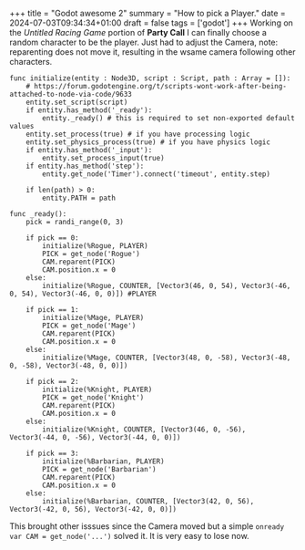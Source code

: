 +++
title = "Godot awesome 2"
summary = "How to pick a Player."
date = 2024-07-03T09:34:34+01:00
draft = false
tags = ['godot']
+++
Working on the *Untitled Racing Game* portion of **Party Call** I can finally choose a random character to be the player.
Just had to adjust the Camera, note: reparenting does not move it, resulting in the wsame camera following other characters.
```
func initialize(entity : Node3D, script : Script, path : Array = []):
	# https://forum.godotengine.org/t/scripts-wont-work-after-being-attached-to-node-via-code/9633
	entity.set_script(script)
	if entity.has_method('_ready'):
		entity._ready() # this is required to set non-exported default values
	entity.set_process(true) # if you have processing logic
	entity.set_physics_process(true) # if you have physics logic
	if entity.has_method('_input'):
		entity.set_process_input(true)
	if entity.has_method('step'):
		entity.get_node('Timer').connect('timeout', entity.step)
		
	if len(path) > 0:
		entity.PATH = path

func _ready():
	pick = randi_range(0, 3)

	if pick == 0:
		initialize(%Rogue, PLAYER)
		PICK = get_node('Rogue')
		CAM.reparent(PICK)
		CAM.position.x = 0
	else:
		initialize(%Rogue, COUNTER, [Vector3(46, 0, 54), Vector3(-46, 0, 54), Vector3(-46, 0, 0)]) #PLAYER
		
	if pick == 1:
		initialize(%Mage, PLAYER)
		PICK = get_node('Mage')
		CAM.reparent(PICK)
		CAM.position.x = 0
	else:
		initialize(%Mage, COUNTER, [Vector3(48, 0, -58), Vector3(-48, 0, -58), Vector3(-48, 0, 0)])

	if pick == 2:
		initialize(%Knight, PLAYER)
		PICK = get_node('Knight')
		CAM.reparent(PICK)
		CAM.position.x = 0
	else:
		initialize(%Knight, COUNTER, [Vector3(46, 0, -56), Vector3(-44, 0, -56), Vector3(-44, 0, 0)])

	if pick == 3:
		initialize(%Barbarian, PLAYER)
		PICK = get_node('Barbarian')
		CAM.reparent(PICK)
		CAM.position.x = 0
	else:
		initialize(%Barbarian, COUNTER, [Vector3(42, 0, 56), Vector3(-42, 0, 56), Vector3(-42, 0, 0)])
```

This brought other isssues since the Camera moved but a simple `onready var CAM = get_node('...')` solved it. It is very easy to lose now.
